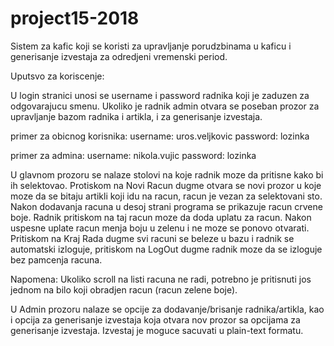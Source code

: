 # project15-2018

Sistem za kafic koji se koristi za upravljanje porudzbinama u kaficu i generisanje izvestaja za odredjeni vremenski period.


Uputsvo za koriscenje:

U login stranici unosi se username i password radnika koji je zaduzen za odgovarajucu smenu. Ukoliko je radnik admin otvara se poseban prozor za upravljanje bazom radnika i artikla, i za generisanje izvestaja.

primer za obicnog korisnika:
username: uros.veljkovic
password: lozinka

primer za admina:
username: nikola.vujic
password: lozinka

U glavnom prozoru se nalaze stolovi na koje radnik moze da pritisne kako bi ih selektovao. Protiskom na Novi Racun dugme otvara se novi prozor u koje moze da se bitaju artikli koji idu na racun, racun je vezan za selektovani sto. Nakon dodavanja racuna u desoj strani programa se prikazuje racun crvene boje. Radnik pritiskom na taj racun moze da doda uplatu za racun. Nakon uspesne uplate racun menja boju u zelenu i ne moze se ponovo otvarati. Pritiskom na Kraj Rada dugme svi racuni se beleze u bazu i radnik se automatski izloguje, pritiskom na LogOut dugme radnik moze da se izloguje bez pamcenja racuna.

Napomena: Ukoliko scroll na listi racuna ne radi, potrebno je pritisnuti jos jednom na bilo koji obradjen racun (racun zelene boje).

U Admin prozoru nalaze se opcije za dodavanje/brisanje radnika/artikla, kao i opcija za generisanje izvestaja koja otvara nov prozor sa opcijama za generisanje izvestaja. Izvestaj je moguce sacuvati u plain-text formatu.
